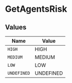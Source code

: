 # GetAgentsRisk


## Values

| Name        | Value       |
| ----------- | ----------- |
| `HIGH`      | HIGH        |
| `MEDIUM`    | MEDIUM      |
| `LOW`       | LOW         |
| `UNDEFINED` | UNDEFINED   |